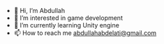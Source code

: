 - 👋 Hi, I’m Abdullah
- 👀 I’m interested in game development
- 🌱 I’m currently learning Unity engine 
- 📫 How to reach me abdullahabdelati@gmail.com

<!---
Abdullah165/Abdullah165 is a ✨ special ✨ repository because its `README.md` (this file) appears on your GitHub profile.
You can click the Preview link to take a look at your changes.
--->
